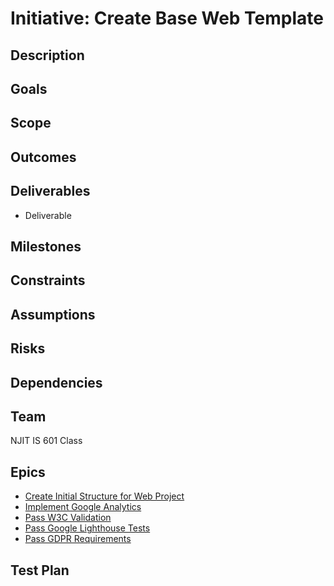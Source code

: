 # Initiative: Create Base Web Template
## Description

## Goals

## Scope
 
## Outcomes

## Deliverables
* Deliverable
## Milestones

## Constraints

## Assumptions

## Risks

## Dependencies

## Team
NJIT IS 601 Class

## Epics
* [Create Initial Structure for Web Project](epics/epic_web_structure.md)
* [Implement Google Analytics](epics/epic_google_analytics.md)
* [Pass W3C Validation](epics/epic_w3c_validation.md)
* [Pass Google Lighthouse Tests](epics/epic_lighthouse.md)
* [Pass GDPR Requirements](epics/epic_gdpr.md)
## Test Plan
